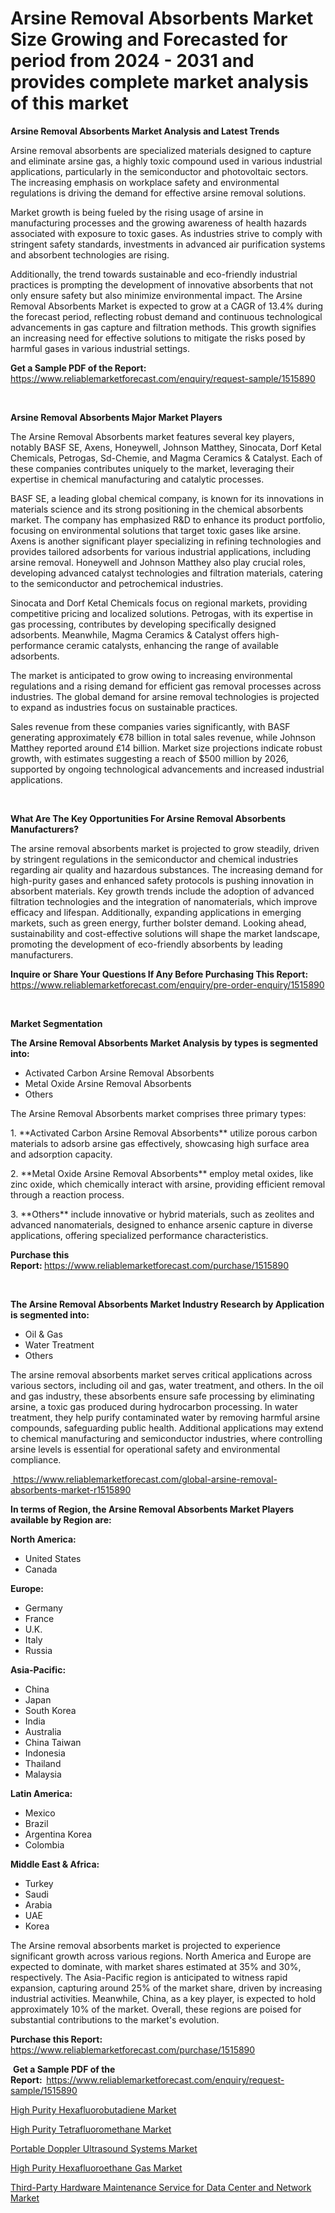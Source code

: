 <p><h1>Arsine Removal Absorbents Market Size Growing and Forecasted for period from 2024 - 2031 and provides complete market analysis of this market</h1></p><p><strong>Arsine Removal Absorbents Market Analysis and Latest Trends</strong></p>
<p><p>Arsine removal absorbents are specialized materials designed to capture and eliminate arsine gas, a highly toxic compound used in various industrial applications, particularly in the semiconductor and photovoltaic sectors. The increasing emphasis on workplace safety and environmental regulations is driving the demand for effective arsine removal solutions. </p><p>Market growth is being fueled by the rising usage of arsine in manufacturing processes and the growing awareness of health hazards associated with exposure to toxic gases. As industries strive to comply with stringent safety standards, investments in advanced air purification systems and absorbent technologies are rising. </p><p>Additionally, the trend towards sustainable and eco-friendly industrial practices is prompting the development of innovative absorbents that not only ensure safety but also minimize environmental impact. The Arsine Removal Absorbents Market is expected to grow at a CAGR of 13.4% during the forecast period, reflecting robust demand and continuous technological advancements in gas capture and filtration methods. This growth signifies an increasing need for effective solutions to mitigate the risks posed by harmful gases in various industrial settings.</p></p>
<p><strong>Get a Sample PDF of the Report:&nbsp;</strong> <a href="https://www.reliablemarketforecast.com/enquiry/request-sample/1515890?utm_campaign=1569&utm_medium=2&utm_source=Github&utm_content=ia&utm_term=27102024&utm_id=arsine-removal-absorbents">https://www.reliablemarketforecast.com/enquiry/request-sample/1515890</a></p>
<p>&nbsp;</p>
<p><strong>Arsine Removal Absorbents Major Market Players</strong></p>
<p><p>The Arsine Removal Absorbents market features several key players, notably BASF SE, Axens, Honeywell, Johnson Matthey, Sinocata, Dorf Ketal Chemicals, Petrogas, Sd-Chemie, and Magma Ceramics & Catalyst. Each of these companies contributes uniquely to the market, leveraging their expertise in chemical manufacturing and catalytic processes.</p><p>BASF SE, a leading global chemical company, is known for its innovations in materials science and its strong positioning in the chemical absorbents market. The company has emphasized R&D to enhance its product portfolio, focusing on environmental solutions that target toxic gases like arsine. Axens is another significant player specializing in refining technologies and provides tailored adsorbents for various industrial applications, including arsine removal. Honeywell and Johnson Matthey also play crucial roles, developing advanced catalyst technologies and filtration materials, catering to the semiconductor and petrochemical industries.</p><p>Sinocata and Dorf Ketal Chemicals focus on regional markets, providing competitive pricing and localized solutions. Petrogas, with its expertise in gas processing, contributes by developing specifically designed adsorbents. Meanwhile, Magma Ceramics & Catalyst offers high-performance ceramic catalysts, enhancing the range of available adsorbents.</p><p>The market is anticipated to grow owing to increasing environmental regulations and a rising demand for efficient gas removal processes across industries. The global demand for arsine removal technologies is projected to expand as industries focus on sustainable practices.</p><p>Sales revenue from these companies varies significantly, with BASF generating approximately €78 billion in total sales revenue, while Johnson Matthey reported around £14 billion. Market size projections indicate robust growth, with estimates suggesting a reach of $500 million by 2026, supported by ongoing technological advancements and increased industrial applications.</p></p>
<p>&nbsp;</p>
<p><strong>What Are The Key Opportunities For Arsine Removal Absorbents Manufacturers?</strong></p>
<p><p>The arsine removal absorbents market is projected to grow steadily, driven by stringent regulations in the semiconductor and chemical industries regarding air quality and hazardous substances. The increasing demand for high-purity gases and enhanced safety protocols is pushing innovation in absorbent materials. Key growth trends include the adoption of advanced filtration technologies and the integration of nanomaterials, which improve efficacy and lifespan. Additionally, expanding applications in emerging markets, such as green energy, further bolster demand. Looking ahead, sustainability and cost-effective solutions will shape the market landscape, promoting the development of eco-friendly absorbents by leading manufacturers. </p></p>
<p><strong>Inquire or Share Your Questions If Any Before Purchasing This Report:</strong> <a href="https://www.reliablemarketforecast.com/enquiry/pre-order-enquiry/1515890?utm_campaign=1569&utm_medium=2&utm_source=Github&utm_content=ia&utm_term=27102024&utm_id=arsine-removal-absorbents">https://www.reliablemarketforecast.com/enquiry/pre-order-enquiry/1515890</a></p>
<p>&nbsp;</p>
<p><strong>Market Segmentation</strong></p>
<p><strong>The Arsine Removal Absorbents Market Analysis by types is segmented into:</strong></p>
<p><ul><li>Activated Carbon Arsine Removal Absorbents</li><li>Metal Oxide Arsine Removal Absorbents</li><li>Others</li></ul></p>
<p><p>The Arsine Removal Absorbents market comprises three primary types: </p><p>1. **Activated Carbon Arsine Removal Absorbents** utilize porous carbon materials to adsorb arsine gas effectively, showcasing high surface area and adsorption capacity.</p><p>2. **Metal Oxide Arsine Removal Absorbents** employ metal oxides, like zinc oxide, which chemically interact with arsine, providing efficient removal through a reaction process.</p><p>3. **Others** include innovative or hybrid materials, such as zeolites and advanced nanomaterials, designed to enhance arsenic capture in diverse applications, offering specialized performance characteristics.</p></p>
<p><strong>Purchase this Report:&nbsp;</strong><a href="https://www.reliablemarketforecast.com/purchase/1515890?utm_campaign=1569&utm_medium=2&utm_source=Github&utm_content=ia&utm_term=27102024&utm_id=arsine-removal-absorbents">https://www.reliablemarketforecast.com/purchase/1515890</a></p>
<p>&nbsp;</p>
<p><strong>The Arsine Removal Absorbents Market Industry Research by Application is segmented into:</strong></p>
<p><ul><li>Oil & Gas</li><li>Water Treatment</li><li>Others</li></ul></p>
<p><p>The arsine removal absorbents market serves critical applications across various sectors, including oil and gas, water treatment, and others. In the oil and gas industry, these absorbents ensure safe processing by eliminating arsine, a toxic gas produced during hydrocarbon processing. In water treatment, they help purify contaminated water by removing harmful arsine compounds, safeguarding public health. Additional applications may extend to chemical manufacturing and semiconductor industries, where controlling arsine levels is essential for operational safety and environmental compliance.</p></p>
<p><a href="https://www.reliablemarketforecast.com/global-arsine-removal-absorbents-market-r1515890?utm_campaign=1569&utm_medium=2&utm_source=Github&utm_content=ia&utm_term=27102024&utm_id=arsine-removal-absorbents">&nbsp;https://www.reliablemarketforecast.com/global-arsine-removal-absorbents-market-r1515890</a></p>
<p><strong>In terms of Region, the Arsine Removal Absorbents Market Players available by Region are:</strong></p>
<p>
    <p> <strong> North America: </strong>
        <ul>
            <li>United States</li>
            <li>Canada</li>
        </ul>
        </p> 
    <p> <strong> Europe: </strong>
        <ul>
            <li>Germany</li>
            <li>France</li>
            <li>U.K.</li>
            <li>Italy</li>
            <li>Russia</li>
        </ul>
        </p> 
    <p> <strong> Asia-Pacific: </strong>
        <ul>
            <li>China</li>
            <li>Japan</li>
            <li>South Korea</li>
            <li>India</li>
            <li>Australia</li>
            <li>China Taiwan</li>
            <li>Indonesia</li>
            <li>Thailand</li>
            <li>Malaysia</li>
        </ul>
        </p> 
    <p> <strong> Latin America: </strong>
        <ul>
            <li>Mexico</li>
            <li>Brazil</li>
            <li>Argentina Korea</li>
            <li>Colombia</li>
        </ul>
        </p> 
    <p> <strong> Middle East & Africa: </strong>
        <ul>
            <li>Turkey</li>
            <li>Saudi</li>
            <li>Arabia</li>
            <li>UAE</li>
            <li>Korea</li>
        </ul>
    </p>
    </p>
<p><p>The Arsine removal absorbents market is projected to experience significant growth across various regions. North America and Europe are expected to dominate, with market shares estimated at 35% and 30%, respectively. The Asia-Pacific region is anticipated to witness rapid expansion, capturing around 25% of the market share, driven by increasing industrial activities. Meanwhile, China, as a key player, is expected to hold approximately 10% of the market. Overall, these regions are poised for substantial contributions to the market's evolution.</p></p>
<p><strong>Purchase this Report: </strong><a href="https://www.reliablemarketforecast.com/purchase/1515890?utm_campaign=1569&utm_medium=2&utm_source=Github&utm_content=ia&utm_term=27102024&utm_id=arsine-removal-absorbents">https://www.reliablemarketforecast.com/purchase/1515890</a></p>
<p>&nbsp;<strong>Get a Sample PDF of the Report:&nbsp;&nbsp;</strong><a href="https://www.reliablemarketforecast.com/enquiry/request-sample/1515890?utm_campaign=1569&utm_medium=2&utm_source=Github&utm_content=ia&utm_term=27102024&utm_id=arsine-removal-absorbents">https://www.reliablemarketforecast.com/enquiry/request-sample/1515890</a></p>
<p><strong></strong></p>
<p><p><a href="https://www.linkedin.com/pulse/market-insights-global-high-purity-hexafluorobutadiene-forecast-kahce?trk=public_post_embed_feed-article-content&utm_campaign=1569&utm_medium=2&utm_source=Github&utm_content=ia&utm_term=27102024&utm_id=arsine-removal-absorbents">High Purity Hexafluorobutadiene Market</a></p><p><a href="https://www.linkedin.com/pulse/global-high-purity-tetrafluoromethane-industry-research-7okee?trk=public_post_embed_feed-article-content&utm_campaign=1569&utm_medium=2&utm_source=Github&utm_content=ia&utm_term=27102024&utm_id=arsine-removal-absorbents">High Purity Tetrafluoromethane Market</a></p><p><a href="https://www.linkedin.com/pulse/portable-doppler-ultrasound-systems-market-size-share-t1tve?trk=public_post_embed_feed-article-content&utm_campaign=1569&utm_medium=2&utm_source=Github&utm_content=ia&utm_term=27102024&utm_id=arsine-removal-absorbents">Portable Doppler Ultrasound Systems Market</a></p><p><a href="https://www.linkedin.com/pulse/high-purity-hexafluoroethane-gas-market-share-size-trends-industry-su9me?trk=public_post_embed_feed-article-content&utm_campaign=1569&utm_medium=2&utm_source=Github&utm_content=ia&utm_term=27102024&utm_id=arsine-removal-absorbents">High Purity Hexafluoroethane Gas Market</a></p><p><a href="https://www.linkedin.com/pulse/third-party-hardware-maintenance-service-data-center-network-1ruke?utm_campaign=1569&utm_medium=2&utm_source=Github&utm_content=ia&utm_term=27102024&utm_id=arsine-removal-absorbents">Third-Party Hardware Maintenance Service for Data Center and Network Market</a></p></p>